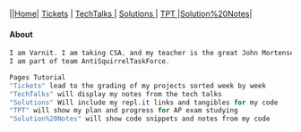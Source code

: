 
||[Home](.)| [Tickets](Tickets) | [TechTalks ](TechTalks)| [Solutions ](Solutions)| [TPT ](TPT)|[Solution%20Notes](Solution%20Notes)|

#### About
```java 
I am Varnit. I am taking CSA, and my teacher is the great John Mortensen. 
I am part of team AntiSquirrelTaskForce.
```
```java 
Pages Tutorial
"Tickets" lead to the grading of my projects sorted week by week
"TechTalks" will display my notes from the tech talks
"Solutions" Will include my repl.it links and tangibles for my code
"TPT" will show my plan and progress for AP exam studying
"Solution%20Notes" will show code snippets and notes from my code